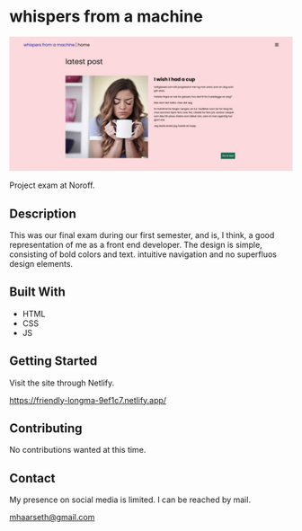 # whispers from a machine

![image](https://github.com/mhaarseth/project-exam-1/blob/main/images/WhispersFromAMachine.jpg?raw=true)

Project exam at Noroff.

## Description

This was our final exam during our first semester, and is, I think, a good representation of me as a front end developer. The design is simple, consisting of bold colors and text. intuitive navigation and no superfluos design elements.

## Built With

- HTML
- CSS
- JS

## Getting Started

Visit the site through Netlify.

https://friendly-longma-9ef1c7.netlify.app/

## Contributing

No contributions wanted at this time.

## Contact

My presence on social media is limited. I can be reached by mail.

mhaarseth@gmail.com
